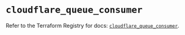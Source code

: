 # `cloudflare_queue_consumer`

Refer to the Terraform Registry for docs: [`cloudflare_queue_consumer`](https://registry.terraform.io/providers/cloudflare/cloudflare/5.10.0/docs/resources/queue_consumer).
